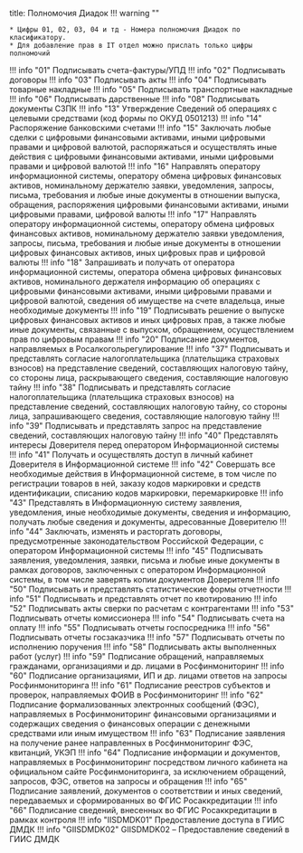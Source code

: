 title: Полномочия Диадок
!!! warning ""

    * Цифры 01, 02, 03, 04 и тд - Номера полномочия Диадок по класификатору.
    * Для добавление прав в IT отдел можно прислать только цифры полномочий


!!! info "01"
    Подписывать счета-фактуры/УПД
!!! info "02"
    Подписывать договоры
!!! info "03"
    Подписывать акты
!!! info "04"
    Подписывать товарные накладные
!!! info "05"
    Подписывать транспортные накладные
!!! info "06"
    Подписывать дарственные
!!! info "08"
    Подписывать документы СЗПК
!!! info "13"
    Утверждение Сведений об операциях с целевыми средствами (код формы по ОКУД 0501213)
!!! info "14"
    Распоряжение банковскими счетами
!!! info "15"
    Заключать любые сделки с цифровыми финансовыми активами, иными цифровыми правами и цифровой валютой, распоряжаться и осуществлять иные действия с цифровыми финансовыми активами, иными цифровыми правами и цифровой валютой
!!! info "16"
    Направлять оператору информационной системы, оператору обмена цифровых финансовых активов, номинальному держателю заявки, уведомления, запросы, письма, требования и любые иные документы в отношении выпуска, обращения, распоряжения цифровыми финансовыми активами, иными цифровыми правами, цифровой валюты
!!! info "17"
    Направлять оператору информационной системы, оператору обмена цифровых финансовых активов, номинальному держателю заявки уведомления, запросы, письма, требования и любые иные документы в отношении цифровых финансовых активов, иных цифровых прав и цифровой валюты
!!! info "18"
    Запрашивать и получать от оператора информационной системы, оператора обмена цифровых финансовых активов, номинального держателя информацию об операциях с цифровыми финансовыми активами, иными цифровыми правами и цифровой валютой, сведения об имуществе на счете владельца, иные необходимые документы
!!! info "19"
    Подписывать решение о выпуске цифровых финансовых активов и иных цифровых прав, а также любые иные документы, связанные с выпуском, обращением, осуществлением прав по цифровым правам
!!! info "20"
    Подписание документов, направляемых в Росалкогольрегулирование
!!! info "37"
    Подписывать и представлять согласие налогоплательщика (плательщика страховых взносов) на представление сведений, составляющих налоговую тайну, со стороны лица, раскрывающего сведения, составляющие налоговую тайну
!!! info "38"
    Подписывать и представлять согласие налогоплательщика (плательщика страховых взносов) на представление сведений, составляющих налоговую тайну, со стороны лица, запрашивающего сведения, составляющие налоговую тайну
!!! info "39"
    Подписывать и представлять запрос на представление сведений, составляющих налоговую тайну
!!! info "40"
    Представлять интересы Доверителя перед оператором Информационной системы   
!!! info "41"
    Получать и осуществлять доступ в личный кабинет Доверителя в Информационной системе 
!!! info "42"
    Совершать все необходимые действия в Информационной системе, в том числе по регистрации товаров в ней, заказу кодов маркировки и средств идентификации, списанию кодов маркировки, перемаркировке
!!! info "43"
    Представлять в Информационную систему заявления, уведомления, иные необходимые документы, сведения и информацию, получать любые сведения и документы, адресованные Доверителю
!!! info "44"
    Заключать, изменять и расторгать договоры, предусмотренные законодательством Российской Федерации, с оператором Информационной системы 
!!! info "45"
    Подписывать заявления, уведомления, заявки, письма и любые иные документы в рамках договоров, заключенных с оператором Информационной системы, в том числе заверять копии документов Доверителя
!!! info "50"
    Подписывать и представлять статистические формы отчетности 
!!! info "51"
    Подписывать и представлять отчет по квотированию 
!!! info "52"
    Подписывать акты сверки по расчетам с контрагентами 
!!! info "53"
    Подписывать отчеты комиссионера
!!! info "54"
    Подписывать счета на оплату 
!!! info "55"
    Подписывать отчеты госпосредника 
!!! info "56"
    Подписывать отчеты госзаказчика 
!!! info "57"
    Подписывать отчеты по исполнению поручения 
!!! info "58"
    Подписывать акты выполненных работ (услуг) 
!!! info "59"
    Подписание обращений, направляемых гражданами, организациями и др. лицами в Росфинмониторинг
!!! info "60"
    Подписание организациями, ИП и др. лицами ответов на запросы Росфинмониторинга 
!!! info "61"
    Подписание реестров субъектов и проверок, направляемых ФОИВ в Росфинмониторинг 
!!! info "62"
    Подписание формализованных электронных сообщений (ФЭС), направляемых в Росфинмониторинг финансовыми организациями и содержащих сведения о финансовых операции с денежными средствами или иным имуществом 
!!! info "63"
    Подписание заявления на получение ранее направленных в Росфинмониторинг ФЭС, квитанций, УКЭП 
!!! info "64"
    Подписание информации и документов, направляемых в Росфинмониторинг посредством личного кабинета на официальном сайте Росфинмониторинга, за исключением обращений, запросов, ФЭС, ответов на запросы и обращения
!!! info "65"
    Подписание заявлений, документов о соответствии и иных сведений, передаваемых и сформированных во ФГИС Росаккредитации 
!!! info "66"
    Подписание сведений, внесенных во ФГИС Росаккредитации в рамках контроля
!!! info "IISDMDK01"
    Предоставление доступа в ГИИС ДМДК
!!! info "GIISDMDK02"
    GIISDMDK02 – Предоставление сведений в ГИИС ДМДК 


